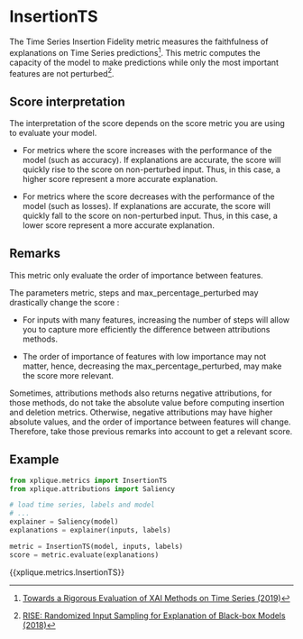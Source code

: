 # InsertionTS

The Time Series Insertion Fidelity metric measures the faithfulness of explanations on Time Series predictions[^2].
This metric computes the capacity of the model to make predictions while only the most important features are not perturbed[^1].


## Score interpretation

The interpretation of the score depends on the score metric you are using to evaluate your model.
- For metrics where the score increases with the performance of the model (such as accuracy).
If explanations are accurate, the score will quickly rise to the score on non-perturbed input.
  Thus, in this case, a higher score represent a more accurate explanation.
  
- For metrics where the score decreases with the performance of the model (such as losses). 
If explanations are accurate, the score will quickly fall to the score on non-perturbed input.
  Thus, in this case, a lower score represent a more accurate explanation.


## Remarks

This metric only evaluate the order of importance between features.

The parameters metric, steps and max_percentage_perturbed may drastically change the score :

- For inputs with many features, increasing the number of steps will allow you to capture more efficiently the difference between attributions methods.

- The order of importance of features with low importance may not matter, hence, decreasing the max_percentage_perturbed,
may make the score more relevant.
  
Sometimes, attributions methods also returns negative attributions,
for those methods, do not take the absolute value before computing insertion and deletion metrics.
Otherwise, negative attributions may have higher absolute values, and the order of importance between features will change.
Therefore, take those previous remarks into account to get a relevant score.


## Example

```python
from xplique.metrics import InsertionTS
from xplique.attributions import Saliency

# load time series, labels and model
# ...
explainer = Saliency(model)
explanations = explainer(inputs, labels)

metric = InsertionTS(model, inputs, labels)
score = metric.evaluate(explanations)
```

{{xplique.metrics.InsertionTS}}

[^1]: [RISE: Randomized Input Sampling for Explanation of Black-box Models (2018)](https://arxiv.org/abs/1806.07421)
[^2]: [Towards a Rigorous Evaluation of XAI Methods on Time Series (2019)](https://arxiv.org/abs/1909.07082)
